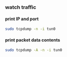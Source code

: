 ### watch traffic
#### print IP and port
```bash
sudo tcpdump -n -i tun0
```

#### print packet data contents
```bash
sudo tcpdump -A -n -i tun0
```

